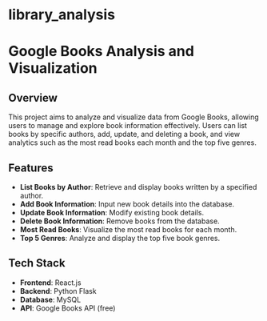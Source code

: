 # library_analysis
# Google Books Analysis and Visualization

## Overview

This project aims to analyze and visualize data from Google Books, allowing users to manage and explore book information effectively. Users can list books by 
specific authors, add, update, and deleting a book, and view analytics such as the most read books each month and the top five genres.

## Features

- **List Books by Author**: Retrieve and display books written by a specified author.
- **Add Book Information**: Input new book details into the database.
- **Update Book Information**: Modify existing book details.
- **Delete Book Information**: Remove books from the database.
- **Most Read Books**: Visualize the most read books for each month.
- **Top 5 Genres**: Analyze and display the top five book genres.

## Tech Stack

- **Frontend**: React.js
- **Backend**: Python Flask
- **Database**: MySQL
- **API**: Google Books API (free)

